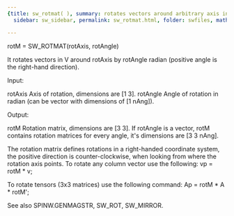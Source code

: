 ```yaml
---
{title: sw_rotmat( ), summary: rotates vectors around arbitrary axis in 3D, keywords: sample,
  sidebar: sw_sidebar, permalink: sw_rotmat.html, folder: swfiles, mathjax: 'true'}

---
```

 
rotM = SW_ROTMAT(rotAxis, rotAngle)
 
It rotates vectors in V around rotAxis by rotAngle radian (positive angle
is the right-hand direction).
 
Input:
 
rotAxis   Axis of rotation, dimensions are [1 3].
rotAngle  Angle of rotation in radian (can be vector with dimensions of
          [1 nAng]).
 
Output:
 
rotM      Rotation matrix, dimensions are [3 3]. If rotAngle is a vector,
          rotM contains rotation matrices for every angle, it's
          dimensions are [3 3 nAng].
 
The rotation matrix defines rotations in a right-handed coordinate
system, the positive direction is counter-clockwise, when looking from
where the rotation axis points. To rotate any column vector use the
following:
  vp = rotM * v;
 
To rotate tensors (3x3 matrices) use the following command:
  Ap = rotM * A * rotM';
 
See also SPINW.GENMAGSTR, SW_ROT, SW_MIRROR.
 

